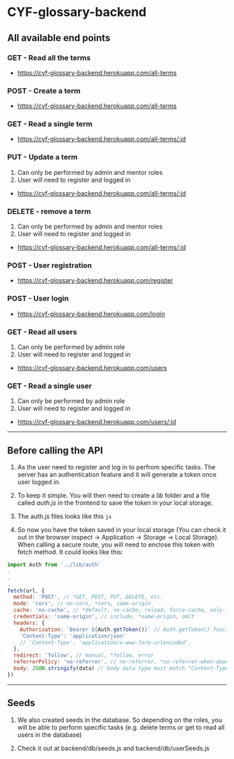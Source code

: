 # CYF-glossary-backend



## All available end points

### GET - Read all the terms
* https://cyf-glossary-backend.herokuapp.com/all-terms


### POST - Create a term 
* https://cyf-glossary-backend.herokuapp.com/all-terms


### GET - Read a single term
* https://cyf-glossary-backend.herokuapp.com/all-terms/:id


### PUT - Update a term 
1. Can only be performed by admin and mentor roles
2. User will need to register and logged in
* https://cyf-glossary-backend.herokuapp.com/all-terms/:id


### DELETE - remove a term
1. Can only be performed by admin and mentor roles
2. User will need to register and logged in
* https://cyf-glossary-backend.herokuapp.com/all-terms/:id


### POST - User registration
* https://cyf-glossary-backend.herokuapp.com/register


### POST - User login
* https://cyf-glossary-backend.herokuapp.com/login


### GET - Read all users
1. Can only be performed by admin role
2. User will need to register and logged in
* https://cyf-glossary-backend.herokuapp.com/users


### GET - Read a single user
1. Can only be performed by admin role
2. User will need to register and logged in
* https://cyf-glossary-backend.herokuapp.com/users/:id


---

## Before calling the API

1. As the user need to register and log in to perfrom specific tasks. The server has an authentication feature and it will generate a token once user logged in.

2. To keep it simple. You will then need to create a *lib* folder and a file called *auth.js* in the frontend to save the token in your local storage.

3. The auth.js files looks like this
```js```

4. So now you have the token saved in your local storage (You can check it out in the browser inspect -> Application -> Storage -> Local Storage). When calling a secure route, you will need to enclose this token with fetch method. It could looks like this:
```js
import Auth from '../lib/auth'
.
.
.
fetch(url, {
  method: 'POST', // *GET, POST, PUT, DELETE, etc.
  mode: 'cors', // no-cors, *cors, same-origin
  cache: 'no-cache', // *default, no-cache, reload, force-cache, only-if-cached
  credentials: 'same-origin', // include, *same-origin, omit
  headers: {
    Authorization: `Bearer ${Auth.getToken()}` // Auth.getToken() function will return localStorage.getItem('token')
    'Content-Type': 'application/json'
    // 'Content-Type': 'application/x-www-form-urlencoded',
  },
  redirect: 'follow', // manual, *follow, error
  referrerPolicy: 'no-referrer', // no-referrer, *no-referrer-when-downgrade, origin, origin-when-cross-origin, same-origin, strict-origin, strict-origin-when-cross-origin, unsafe-url
  body: JSON.stringify(data) // body data type must match "Content-Type" header
})
```

---

## Seeds

1. We also created seeds in the database. So depending on the roles, you will be able to perform specific tasks (e.g. delete terms or get to read all users in the database)

2. Check it out at backend/db/seeds.js and backend/db/userSeeds.js
